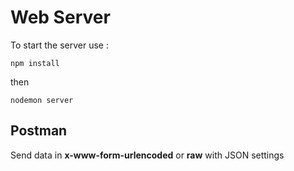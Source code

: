 # Web Server

To start the server use :

```
npm install
```
then

```
nodemon server
```

## Postman

Send data in __x-www-form-urlencoded__ or __raw__ with JSON settings

